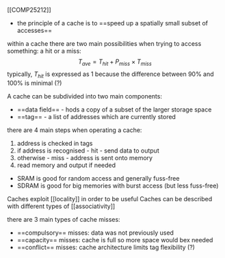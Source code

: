 [[COMP25212]]

- the principle of a cache is to ==speed up a spatially small subset of accesses==

within a cache there are two main possibilities when trying to access something: a hit or a miss:
$$T_{ave} = T_{hit} + P_{miss} \times T_{miss}$$
typically, $T_{hit}$ is expressed as 1 because the difference between 90% and 100% is minimal (?)

A cache can be subdivided into two main components:
- ==data field== - hods a copy of a subset of the larger storage space
- ==tag== - a list of addresses which are currently stored

there are 4 main steps when operating a cache:
1. address is checked in tags
2. if address is recognised - hit - send data to output
3. otherwise - miss - address is sent onto memory
4. read memory and output if needed

- SRAM is good for random access and generally fuss-free
- SDRAM is good for big memories with burst access (but less fuss-free)

Caches exploit [[locality]] in order to be useful
Caches can be described with different types of [[associativity]]

there are 3 main types of cache misses:
- ==compulsory== misses: data was not previously used
- ==capacity== misses: cache is full so more space would bex needed
- ==conflict== misses: cache architecture limits tag flexibility (?)